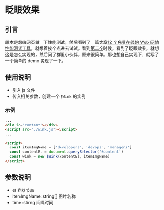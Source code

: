 # 眨眼效果

## 引言

原本是想给网页做一下性能测试，然后看到了一篇文章[12 个免费在线的 Web 网站性能测试工具](https://www.oschina.net/news/21033/12-free-online-tools-for-website-testing)，就想着挨个点进去试试。看到[第二个](https://k6.io/)时候，看到了眨眼效果，就想这是怎么实现的，然后问了群里小伙伴，原来很简单。那也想自己实现下，就写了一个简单的 demo 实现了一下。

## 使用说明

- 引入 js 文件
- 传入相关参数，创建一个 `$Wink` 的实例

### 示例

```html
...
<div id="content"></div>
<script src="./wink.js"></script>
...

<script>
  const itemImgName = ['developers', 'devops', 'managers']
  const contentEl = document.querySelector('#content')
  const wink = new $Wink(contentEl, itemImgName)
</script>
```

## 参数说明
- el
  容器节点
- itemImgName :string[]
  图片名称
- time :stirng
  间隔时间 
